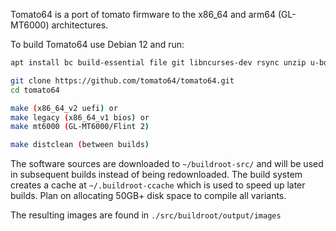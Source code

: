 Tomato64 is a port of tomato firmware to the x86_64 and arm64 (GL-MT6000) architectures.

To build Tomato64 use Debian 12 and run:
```sh
apt install bc build-essential file git libncurses-dev rsync unzip u-boot-tools wget

git clone https://github.com/tomato64/tomato64.git
cd tomato64

make (x86_64_v2 uefi) or
make legacy (x86_64_v1 bios) or
make mt6000 (GL-MT6000/Flint 2)

make distclean (between builds)
```

The software sources are downloaded to `~/buildroot-src/` and will be used in subsequent builds instead of being redownloaded. The build system creates a cache at `~/.buildroot-ccache` which is used to speed up later builds. Plan on allocating 50GB+ disk space to compile all variants.

The resulting images are found in `./src/buildroot/output/images`
